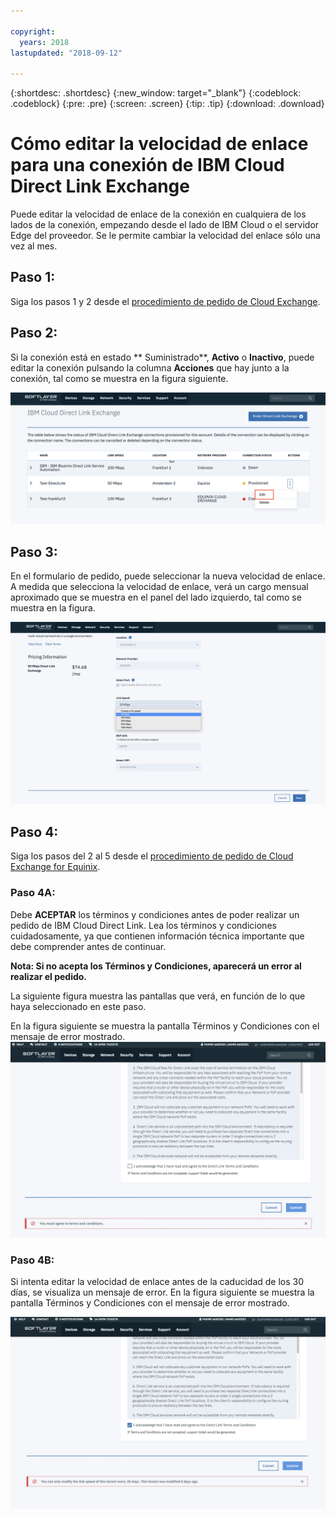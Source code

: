 ```yaml
---

copyright:
  years: 2018
lastupdated: "2018-09-12"

---
```


{:shortdesc: .shortdesc}
{:new_window: target="_blank"}
{:codeblock: .codeblock}
{:pre: .pre}
{:screen: .screen}
{:tip: .tip}
{:download: .download}

# Cómo editar la velocidad de enlace para una conexión de IBM Cloud Direct Link Exchange

Puede editar la velocidad de enlace de la conexión en cualquiera de los lados de la conexión, empezando desde el lado de IBM Cloud o el servidor Edge del proveedor. Se le permite cambiar la velocidad del enlace sólo una vez al mes.

## Paso 1: 

Siga los pasos 1 y 2 desde el [procedimiento de pedido de Cloud Exchange](cloud-exchange-automation.html).

## Paso 2:

Si la conexión está en estado ** Suministrado**, **Activo** o **Inactivo**, puede editar la conexión pulsando la columna **Acciones** que hay junto a la conexión, tal como se muestra en la figura siguiente.

![Paso 14](/images/PSRL-Step2.png)

## Paso 3:

En el formulario de pedido, puede seleccionar la nueva velocidad de enlace. A medida que selecciona la velocidad de enlace, verá un cargo mensual aproximado que se muestra en el panel del lado izquierdo, tal como se muestra en la figura.

![Paso 15](/images/PSRL-Step3.png)


## Paso 4:

Siga los pasos del 2 al 5 desde el [procedimiento de pedido de Cloud Exchange for Equinix](cloud-exchange-automation.html#how-to-order-cloud-exchange-for-equinix).

### Paso 4A:
Debe **ACEPTAR** los términos y condiciones antes de poder realizar un pedido de IBM Cloud Direct Link. Lea los términos y condiciones cuidadosamente, ya que contienen información técnica importante que debe comprender antes de continuar. 

**Nota: Si no acepta los Términos y Condiciones, aparecerá un error al realizar el pedido.**

La siguiente figura muestra las pantallas que verá, en función de lo que haya seleccionado en este paso.

En la figura siguiente se muestra la pantalla Términos y Condiciones con el mensaje de error mostrado. ![Paso 16](/images/PSRL-Step4A.png)

### Paso 4B:
Si intenta editar la velocidad de enlace antes de la caducidad de los 30 días, se visualiza un mensaje de error. En la figura siguiente se muestra la pantalla Términos y Condiciones con el mensaje de error mostrado.

![Paso 17](/images/PSRL-Step4B.png)
